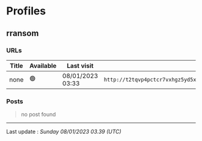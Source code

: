 # Profiles

## **rransom**


### URLs
| Title | Available | Last visit | fqdn | screen 
|---|---|---|---|---|
| none | 🟢 | 08/01/2023 03:33 | `http://t2tqvp4pctcr7vxhgz5yd5x4ino5tw7jzs3whbntxirhp32djhi7q3id.onion` | <a href="https://www.ransomware.live/screenshots/t2tqvp4pctcr7vxhgz5yd5x4ino5tw7jzs3whbntxirhp32djhi7q3id-onion.png" target=_blank>📸</a> | 

### Posts

> no post found


 --- 


Last update : _Sunday 08/01/2023 03.39 (UTC)_
